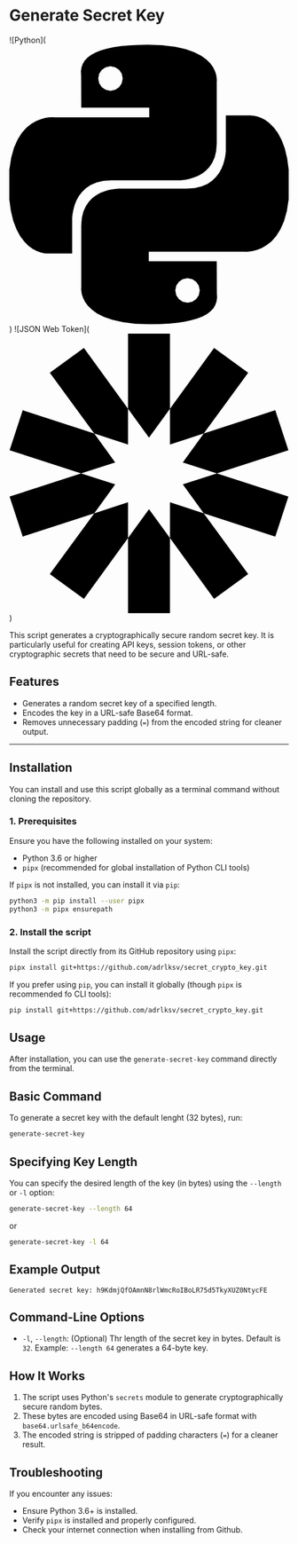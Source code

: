 # Generate Secret Key

![Python](<svg role="img" viewBox="0 0 24 24" xmlns="http://www.w3.org/2000/svg"><title>Python</title><path d="M14.25.18l.9.2.73.26.59.3.45.32.34.34.25.34.16.33.1.3.04.26.02.2-.01.13V8.5l-.05.63-.13.55-.21.46-.26.38-.3.31-.33.25-.35.19-.35.14-.33.1-.3.07-.26.04-.21.02H8.77l-.69.05-.59.14-.5.22-.41.27-.33.32-.27.35-.2.36-.15.37-.1.35-.07.32-.04.27-.02.21v3.06H3.17l-.21-.03-.28-.07-.32-.12-.35-.18-.36-.26-.36-.36-.35-.46-.32-.59-.28-.73-.21-.88-.14-1.05-.05-1.23.06-1.22.16-1.04.24-.87.32-.71.36-.57.4-.44.42-.33.42-.24.4-.16.36-.1.32-.05.24-.01h.16l.06.01h8.16v-.83H6.18l-.01-2.75-.02-.37.05-.34.11-.31.17-.28.25-.26.31-.23.38-.2.44-.18.51-.15.58-.12.64-.1.71-.06.77-.04.84-.02 1.27.05zm-6.3 1.98l-.23.33-.08.41.08.41.23.34.33.22.41.09.41-.09.33-.22.23-.34.08-.41-.08-.41-.23-.33-.33-.22-.41-.09-.41.09zm13.09 3.95l.28.06.32.12.35.18.36.27.36.35.35.47.32.59.28.73.21.88.14 1.04.05 1.23-.06 1.23-.16 1.04-.24.86-.32.71-.36.57-.4.45-.42.33-.42.24-.4.16-.36.09-.32.05-.24.02-.16-.01h-8.22v.82h5.84l.01 2.76.02.36-.05.34-.11.31-.17.29-.25.25-.31.24-.38.2-.44.17-.51.15-.58.13-.64.09-.71.07-.77.04-.84.01-1.27-.04-1.07-.14-.9-.2-.73-.25-.59-.3-.45-.33-.34-.34-.25-.34-.16-.33-.1-.3-.04-.25-.02-.2.01-.13v-5.34l.05-.64.13-.54.21-.46.26-.38.3-.32.33-.24.35-.2.35-.14.33-.1.3-.06.26-.04.21-.02.13-.01h5.84l.69-.05.59-.14.5-.21.41-.28.33-.32.27-.35.2-.36.15-.36.1-.35.07-.32.04-.28.02-.21V6.07h2.09l.14.01zm-6.47 14.25l-.23.33-.08.41.08.41.23.33.33.23.41.08.41-.08.33-.23.23-.33.08-.41-.08-.41-.23-.33-.33-.23-.41-.08-.41.08z"/></svg>)
![JSON Web Token](<svg role="img" viewBox="0 0 24 24" xmlns="http://www.w3.org/2000/svg"><title>JSON Web Tokens</title><path d="M10.2 0v6.456L12 8.928l1.8-2.472V0zm3.6 6.456v3.072l2.904-.96L20.52 3.36l-2.928-2.136zm2.904 2.112l-1.8 2.496 2.928.936 6.144-1.992-1.128-3.432zM17.832 12l-2.928.936 1.8 2.496 6.144 1.992 1.128-3.432zm-1.128 3.432l-2.904-.96v3.072l3.792 5.232 2.928-2.136zM13.8 17.544L12 15.072l-1.8 2.472V24h3.6zm-3.6 0v-3.072l-2.904.96L3.48 20.64l2.928 2.136zm-2.904-2.112l1.8-2.496L6.168 12 .024 13.992l1.128 3.432zM6.168 12l2.928-.936-1.8-2.496-6.144-1.992-1.128 3.432zm1.128-3.432l2.904.96V6.456L6.408 1.224 3.48 3.36Z"/></svg>)

This script generates a cryptographically secure random secret key. It is particularly useful for creating API keys, session tokens, or other cryptographic secrets that need to be secure and URL-safe.

## Features

- Generates a random secret key of a specified length.
- Encodes the key in a URL-safe Base64 format.
- Removes unnecessary padding (`=`) from the encoded string for cleaner output.

---

## Installation

You can install and use this script globally as a terminal command without cloning the repository.

### 1. **Prerequisites**
Ensure you have the following installed on your system:
- Python 3.6 or higher
- `pipx` (recommended for global installation of Python CLI tools)

If `pipx` is not installed, you can install it via `pip`:
```bash
python3 -m pip install --user pipx
python3 -m pipx ensurepath
```

### 2. **Install the script**
Install the script directly from its GitHub repository using `pipx`:
```bash
pipx install git+https://github.com/adrlksv/secret_crypto_key.git
```
If you prefer using `pip`, you can install it globally (though `pipx` is recommended fo CLI tools):
```bash
pip install git+https://github.com/adrlksv/secret_crypto_key.git
```

## Usage
After installation, you can use the `generate-secret-key` command directly from the terminal.

## Basic Command
To generate a secret key with the default lenght (32 bytes), run:
```bash
generate-secret-key
```

## Specifying Key Length
You can specify the desired length of the key (in bytes) using the `--length` or `-l` option:
```bash
generate-secret-key --length 64
```
or
```bash
generate-secret-key -l 64
```

## Example Output
```plaintext
Generated secret key: h9KdmjQfOAmnN8rlWmcRoIBoLR75d5TkyXUZ0NtycFE
```

## Command-Line Options
- `-l`, `--length`:
    (Optional) Thr length of the secret key in bytes. Default is `32`.
    Example: `--length 64` generates a 64-byte key.

## How It Works
1. The script uses Python's `secrets` module to generate cryptographically secure random bytes.
2. These bytes are encoded using Base64 in URL-safe format with `base64.urlsafe_b64encode`.
3. The encoded string is stripped of padding characters (`=`) for a cleaner result.

## Troubleshooting
If you encounter any issues:
- Ensure Python 3.6+ is installed.
- Verify `pipx` is installed and properly configured.
- Check your internet connection when installing from Github.


